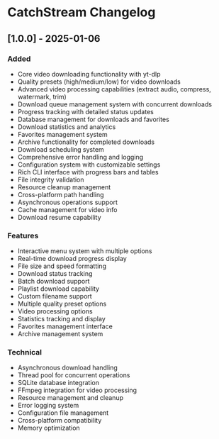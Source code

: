 # CatchStream Changelog

## [1.0.0] - 2025-01-06

### Added
- Core video downloading functionality with yt-dlp
- Quality presets (high/medium/low) for video downloads
- Advanced video processing capabilities (extract audio, compress, watermark, trim)
- Download queue management system with concurrent downloads
- Progress tracking with detailed status updates
- Database management for downloads and favorites
- Download statistics and analytics
- Favorites management system
- Archive functionality for completed downloads
- Download scheduling system
- Comprehensive error handling and logging
- Configuration system with customizable settings
- Rich CLI interface with progress bars and tables
- File integrity validation
- Resource cleanup management
- Cross-platform path handling
- Asynchronous operations support
- Cache management for video info
- Download resume capability

### Features
- Interactive menu system with multiple options
- Real-time download progress display
- File size and speed formatting
- Download status tracking
- Batch download support
- Playlist download capability
- Custom filename support
- Multiple quality preset options
- Video processing options
- Statistics tracking and display
- Favorites management interface
- Archive management system

### Technical
- Asynchronous download handling
- Thread pool for concurrent operations
- SQLite database integration
- FFmpeg integration for video processing
- Resource management and cleanup
- Error logging system
- Configuration file management
- Cross-platform compatibility
- Memory optimization 